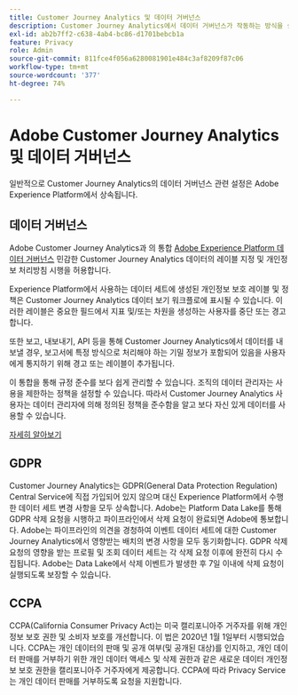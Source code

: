 ```yaml
---
title: Customer Journey Analytics 및 데이터 거버넌스
description: Customer Journey Analytics에서 데이터 거버넌스가 작동하는 방식을 설명합니다.
exl-id: ab2b7ff2-c638-4ab4-bc86-d1701bebcb1a
feature: Privacy
role: Admin
source-git-commit: 811fce4f056a6280081901e484c3af8209f87c06
workflow-type: tm+mt
source-wordcount: '377'
ht-degree: 74%

---
```


# Adobe Customer Journey Analytics 및 데이터 거버넌스

일반적으로 Customer Journey Analytics의 데이터 거버넌스 관련 설정은 Adobe Experience Platform에서 상속됩니다.

## 데이터 거버넌스

Adobe Customer Journey Analytics과 의 통합 [Adobe Experience Platform 데이터 거버넌스](https://experienceleague.adobe.com/docs/experience-platform/data-governance/home.html?lang=ko-KR) 민감한 Customer Journey Analytics 데이터의 레이블 지정 및 개인정보 처리방침 시행을 허용합니다.

Experience Platform에서 사용하는 데이터 세트에 생성된 개인정보 보호 레이블 및 정책은 Customer Journey Analytics 데이터 보기 워크플로에 표시될 수 있습니다. 이러한 레이블은 중요한 필드에서 지표 및/또는 차원을 생성하는 사용자를 중단 또는 경고합니다.

또한 보고, 내보내기, API 등을 통해 Customer Journey Analytics에서 데이터를 내보낼 경우, 보고서에 특정 방식으로 처리해야 하는 기밀 정보가 포함되어 있음을 사용자에게 통지하기 위해 경고 또는 레이블이 추가됩니다.

이 통합을 통해 규정 준수를 보다 쉽게 관리할 수 있습니다. 조직의 데이터 관리자는 사용을 제한하는 정책을 설정할 수 있습니다. 따라서 Customer Journey Analytics 사용자는 데이터 관리자에 의해 정의된 정책을 준수함을 알고 보다 자신 있게 데이터를 사용할 수 있습니다.

[자세히 알아보기](/help/data-views/data-governance.md)

## GDPR

Customer Journey Analytics는 GDPR(General Data Protection Regulation) Central Service에 직접 가입되어 있지 않으며 대신 Experience Platform에서 수행한 데이터 세트 변경 사항을 모두 상속합니다. Adobe는 Platform Data Lake를 통해 GDPR 삭제 요청을 시행하고 파이프라인에서 삭제 요청이 완료되면 Adobe에 통보합니다. Adobe는 파이프라인의 의견을 경청하여 이벤트 데이터 세트에 대한 Customer Journey Analytics에서 영향받는 배치의 변경 사항을 모두 동기화합니다. GDPR 삭제 요청의 영향을 받는 프로필 및 조회 데이터 세트는 각 삭제 요청 이후에 완전히 다시 수집됩니다. Adobe는 Data Lake에서 삭제 이벤트가 발생한 후 7일 이내에 삭제 요청이 실행되도록 보장할 수 있습니다.

## CCPA

CCPA(California Consumer Privacy Act)는 미국 캘리포니아주 거주자를 위해 개인정보 보호 권한 및 소비자 보호를 개선합니다. 이 법은 2020년 1월 1일부터 시행되었습니다.
CCPA는 개인 데이터의 판매 및 공개 여부(및 공개된 대상)를 인지하고, 개인 데이터 판매를 거부하기 위한 개인 데이터 액세스 및 삭제 권한과 같은 새로운 데이터 개인정보 보호 권한을 캘리포니아주 거주자에게 제공합니다.
CCPA에 따라 Privacy Service는 개인 데이터 판매를 거부하도록 요청을 지원합니다.
